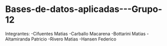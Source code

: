 # Bases-de-datos-aplicadas---Grupo-12

Integrantes:
-Cifuentes Matias
-Carballo Macarena
-Bottarini Matias
-Altamiranda Patricio
-Rivero Matias
-Hansen Federico
